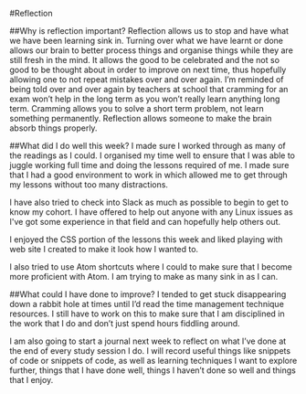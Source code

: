 #Reflection

##Why is reflection important?
Reflection allows us to stop and have what we have been learning sink in. Turning over what we have learnt or done allows our brain to better process things and organise things while they are still fresh in the mind. It allows the good to be celebrated and the not so good to be thought about in order to improve on next time, thus hopefully allowing one to not repeat mistakes over and over again. I’m reminded of being told over and over again by teachers at school that cramming for an exam won’t help in the long term as you won’t really learn anything long term. Cramming allows you to solve a short term problem, not learn something permanently. Reflection allows someone to make the brain absorb things properly.

##What did I do well this week?
I made sure I worked through as many of the readings as I could. I organised my time well to ensure that I was able to juggle working full time and doing the lessons required of me. I made sure that I had a good environment to work in which allowed me to get through my lessons without too many distractions.

I have also tried to check into Slack as much as possible to begin to get to know my cohort. I have offered to help out anyone with any Linux issues as I've got some experience in that field and can hopefully help others out.

I enjoyed the CSS portion of the lessons this week and liked playing with web site I created to make it look how I wanted to.

I also tried to use Atom shortcuts where I could to make sure that I become more proficient with Atom. I am trying to make as many sink in as I can.

##What could I have done to improve?
I tended to get stuck disappearing down a rabbit hole at times until I’d read the time management technique resources. I still have to work on this to make sure that I am disciplined in the work that I do and don’t just spend hours fiddling around.

I am also going to start a journal next week to reflect on what I’ve done at the end of every study session I do. I will record useful things like snippets of code or snippets of code, as well as learning techniques I want to explore further, things that I have done well, things I haven’t done so well and things that I enjoy.
